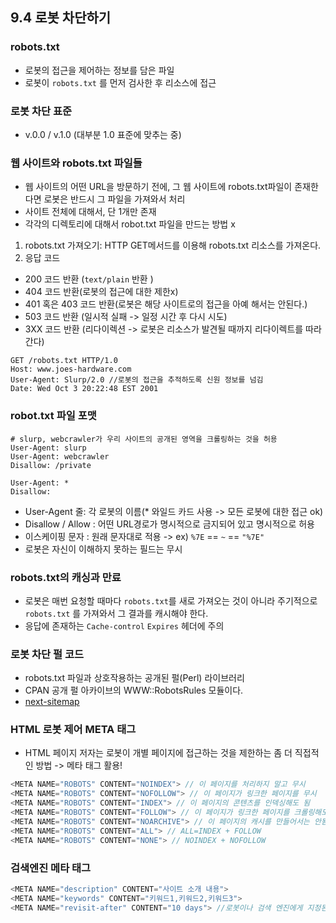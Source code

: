 ## 9.4 로봇 차단하기
### robots.txt
- 로봇의 접근을 제어하는 정보를 담은 파일
- 로봇이 `robots.txt` 를 먼저 검사한 후 리소스에 접근
### 로봇 차단 표준
- v.0.0 / v.1.0 (대부분 1.0 표준에 맞추는 중)
### 웹 사이트와 robots.txt 파일들
- 웹 사이트의 어떤 URL을 방문하기 전에, 그 웹 사이트에 robots.txt파일이 존재한다면 로봇은 반드시 그 파일을 가져와서 처리
- 사이트 전체에 대해서, 단 1개만 존재
- 각각의 디렉토리에 대해서 robot.txt 파일을 만드는 방법 x

1) robots.txt 가져오기: HTTP GET메서드를 이용해 robots.txt 리소스를 가져온다. 
2) 응답 코드
- 200 코드 반환 (`text/plain` 반환 )
- 404 코드 반환(로봇의 접근에 대한 제한x)
- 401 혹은 403 코드 반환(로봇은 해당 사이트로의 접근을 아예 해서는 안된다.)
- 503 코드 반환 (일시적 실패 -> 일정 시간 후 다시 시도)
- 3XX 코드 반환 (리다이렉션 -> 로봇은 리소스가 발견될 때까지 리다이렉트를 따라간다)
```
GET /robots.txt HTTP/1.0
Host: www.joes-hardware.com
User-Agent: Slurp/2.0 //로봇의 접근을 추적하도록 신원 정보를 넘김
Date: Wed Oct 3 20:22:48 EST 2001
```

### robot.txt 파일 포맷
```
# slurp, webcrawler가 우리 사이트의 공개된 영역을 크롤링하는 것을 허용
User-Agent: slurp
User-Agent: webcrawler
Disallow: /private

User-Agent: *
Disallow:
```
- User-Agent 줄: 각 로봇의 이름(* 와일드 카드 사용 -> 모든 로봇에 대한 접근 ok)
- Disallow / Allow : 어떤 URL경로가 명시적으로 금지되어 있고 명시적으로 허용
- 이스케이핑 문자 : 원래 문자대로 적용 
-> ex) `%7E` == `~` == `"%7E"`
- 로봇은 자신이 이해하지 못하는 필드는 무시

### robots.txt의 캐싱과 만료
- 로봇은 매번 요청할 때마다 `robots.txt`를 새로 가져오는 것이 아니라 주기적으로 `robots.txt` 를 가져와서 그 결과를 캐시해야 한다.
- 응답에 존재하는 `Cache-control` `Expires` 헤더에 주의

### 로봇 차단 펄 코드
- robots.txt 파일과 상호작용하는 공개된 펄(Perl) 라이브러리
- CPAN 공개 펄 아카이브의 WWW::RobotsRules 모듈이다.
- [next-sitemap](https://github.com/iamvishnusankar/next-sitemap)

### HTML 로봇 제어 META 태그
- HTML 페이지 저자는 로봇이 개별 페이지에 접근하는 것을 제한하는 좀 더 직접적인 방법 -> 메타 태그 활용!
```js
<META NAME="ROBOTS" CONTENT="NOINDEX"> // 이 페이지를 처리하지 말고 무시
<META NAME="ROBOTS" CONTENT="NOFOLLOW"> // 이 페이지가 링크한 페이지를 무시
<META NAME="ROBOTS" CONTENT="INDEX"> // 이 페이지의 콘텐츠를 인덱싱해도 됨
<META NAME="ROBOTS" CONTENT="FOLLOW"> // 이 페이지가 링크한 페이지를 크롤링해도 됨
<META NAME="ROBOTS" CONTENT="NOARCHIVE"> // 이 페이지의 캐시를 만들어서는 안됨
<META NAME="ROBOTS" CONTENT="ALL"> // ALL=INDEX + FOLLOW   
<META NAME="ROBOTS" CONTENT="NONE"> // NOINDEX + NOFOLLOW
```
### 검색엔진 메타 태그
```js
<META NAME="description" CONTENT="사이트 소개 내용">
<META NAME="keywords" CONTENT="키워드1,키워드2,키워드3">
<META NAME="revisit-after" CONTENT="10 days"> //로봇이나 검색 엔진에게 지정된 날짜 이후에 다시 한번 방문하라는 의미
```